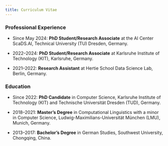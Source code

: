 ```yaml
---
title: Curriculum Vitae
---
```


### Professional Experience

- Since May 2024: **PhD Student/Research Associate** at the AI Center ScaDS.AI, Technical University (TU) Dresden, Germany.

- 2022–2024: **PhD Student/Research Associate** at Karlsruhe Institute of Technology (KIT), Karlsruhe, Germany.

- 2021–2022: **Research Assistant** at Hertie School Data Science Lab, Berlin, Germany.


### Education

- Since 2022: **PhD Candidate** in Computer Science, Karlsruhe Institute of Technology (KIT) and Technische Universität Dresden (TUD), Germany.

- 2018–2021: **Master’s Degree** in Computational Linguistics with a minor in Computer Science, Ludwig-Maximilians-Universität München (LMU), Munich, Germany.

- 2013–2017: **Bachelor’s Degree** in German Studies, Southwest University, Chongqing, China.



